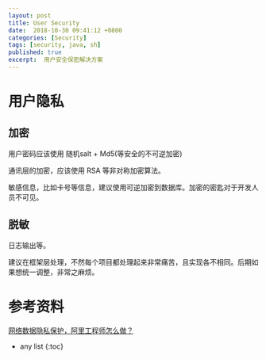 ```yaml
---
layout: post
title: User Security
date:  2018-10-30 09:41:12 +0800
categories: [Security]
tags: [security, java, sh]
published: true
excerpt:  用户安全保密解决方案
---
```


# 用户隐私

## 加密

用户密码应该使用 随机salt + Md5(等安全的不可逆加密)

通讯层的加密，应该使用 RSA 等非对称加密算法。

敏感信息，比如卡号等信息，建议使用可逆加密到数据库。加密的密匙对于开发人员不可见。

## 脱敏

日志输出等。

建议在框架层处理，不然每个项目都处理起来非常痛苦，且实现各不相同。后期如果想统一调整，非常之麻烦。

# 参考资料

[网络数据隐私保护，阿里工程师怎么做？](https://mp.weixin.qq.com/s/4Eqh4p0j3cDj_0M4VAG-aA)

* any list
{:toc}